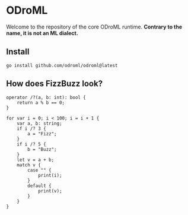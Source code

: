 # ODroML

Welcome to the repository of the core ODroML runtime. **Contrary to the name, it is not an ML dialect.**

## Install
```
go install github.com/odroml/odroml@latest
```

## How does FizzBuzz look?
```odroml
operator /?(a, b: int): bool {
    return a % b == 0;
}

for var i = 0; i < 100; i = i + 1 {
    var a, b: string;
    if i /? 3 {
        a = "Fizz";
    }
    if i /? 5 {
        b = "Buzz";
    }
    let v = a + b;
    match v {
        case "" {
            print(i);
        }
        default {
            print(v);
        }
    }
}
```
